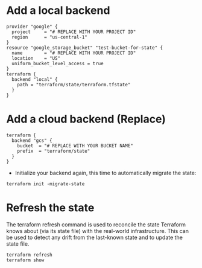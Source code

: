 # Add a local backend

```
provider "google" {
  project     = "# REPLACE WITH YOUR PROJECT ID"
  region      = "us-central-1"
}
resource "google_storage_bucket" "test-bucket-for-state" {
  name        = "# REPLACE WITH YOUR PROJECT ID"
  location    = "US"
  uniform_bucket_level_access = true
}
terraform {
  backend "local" {
    path = "terraform/state/terraform.tfstate"
  }
}
```

# Add a cloud backend (Replace)
```
terraform {
  backend "gcs" {
    bucket  = "# REPLACE WITH YOUR BUCKET NAME"
    prefix  = "terraform/state"
  }
}
```
- Initialize your backend again, this time to automatically migrate the state:
```
terraform init -migrate-state
``` 

# Refresh the state
The terraform refresh command is used to reconcile the state Terraform knows about (via its state file) with the real-world infrastructure. This can be used to detect any drift from the last-known state and to update the state file.

```
terraform refresh
terraform show
```